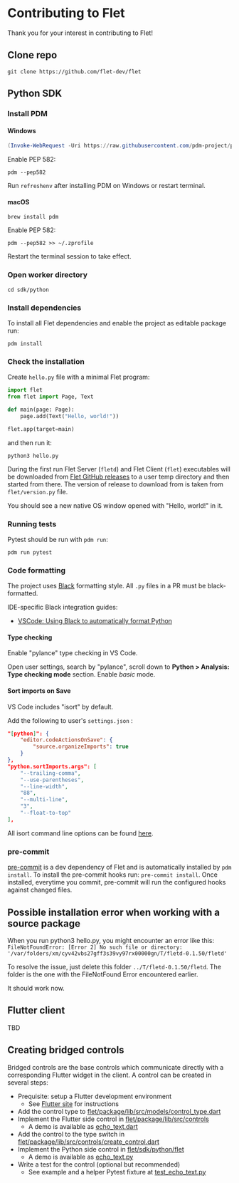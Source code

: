 # Contributing to Flet

Thank you for your interest in contributing to Flet!

## Clone repo

```
git clone https://github.com/flet-dev/flet
```

## Python SDK

### Install PDM

#### Windows

```powershell
(Invoke-WebRequest -Uri https://raw.githubusercontent.com/pdm-project/pdm/main/install-pdm.py -UseBasicParsing).Content | python -
```

Enable PEP 582:

```
pdm --pep582
```

Run `refreshenv` after installing PDM on Windows or restart terminal.

#### macOS

```
brew install pdm
```

Enable PEP 582:

```
pdm --pep582 >> ~/.zprofile
```

Restart the terminal session to take effect.

### Open worker directory

```
cd sdk/python
```

### Install dependencies

To install all Flet dependencies and enable the project as editable package run:

```
pdm install
```

### Check the installation

Create `hello.py` file with a minimal Flet program:

```python
import flet
from flet import Page, Text

def main(page: Page):
    page.add(Text("Hello, world!"))

flet.app(target=main)
```

and then run it:

```
python3 hello.py
```

During the first run Flet Server (`fletd`) and Flet Client (`flet`) executables will be downloaded from [Flet GitHub releases](https://github.com/flet-dev/flet/releases) to a user temp directory and then started from there. The version of release to download from is taken from `flet/version.py` file.

You should see a new native OS window opened with "Hello, world!" in it.

### Running tests

Pytest should be run with `pdm run`:

```
pdm run pytest
```

### Code formatting

The project uses [Black](https://github.com/psf/black) formatting style. All `.py` files in a PR must be black-formatted.

IDE-specific Black integration guides:

- [VSCode: Using Black to automatically format Python](https://dev.to/adamlombard/how-to-use-the-black-python-code-formatter-in-vscode-3lo0)

#### Type checking

Enable "pylance" type checking in VS Code.

Open user settings, search by "pylance", scroll down to **Python > Analysis: Type checking mode** section. Enable _basic_ mode.

#### Sort imports on Save

VS Code includes "isort" by default.

Add the following to user's `settings.json` :

```json
"[python]": {
    "editor.codeActionsOnSave": {
        "source.organizeImports": true
    }
},
"python.sortImports.args": [
    "--trailing-comma",
    "--use-parentheses",
    "--line-width",
    "88",
    "--multi-line",
    "3",
    "--float-to-top"
],
```

All isort command line options can be found [here](https://pycqa.github.io/isort/docs/configuration/options.html).

### pre-commit

[pre-commit](https://pre-commit.com) is a dev dependency of Flet and is automatically installed by `pdm install`.
To install the pre-commit hooks run: `pre-commit install`.
Once installed, everytime you commit, pre-commit will run the configured hooks against changed files.

## Possible installation error when working with a source package

When you run python3 hello.py, you might encounter an error like this:
`FileNotFoundError: [Error 2] No such file or directory: '/var/folders/xm/cyv42vbs27gff3s39vy97rx00000gn/T/fletd-0.1.50/fletd'`

To resolve the issue, just delete this folder `../T/fletd-0.1.50/fletd`. The folder is the one with the FileNotFound Error encountered earlier.

It should work now.

## Flutter client

TBD

## Creating bridged controls

Bridged controls are the base controls which communicate directly with a corresponding Flutter widget in the client. A control can be created in several steps:
- Prequisite: setup a Flutter development environment
  + See [Flutter site](https://docs.flutter.dev/get-started/install) for instructions
- Add the control type to [flet/package/lib/src/models/control_type.dart](https://github.com/skeledrew/flet/blob/demo/EchoText/package/lib/src/models/control_type.dart)
- Implement the Flutter side control in [flet/package/lib/src/controls](https://github.com/skeledrew/flet/tree/demo/EchoText/package/lib/src/controls)
  + A demo is available as [echo_text.dart](https://github.com/skeledrew/flet/tree/demo/EchoText/package/lib/src/controls/echo_text.dart)
- Add the control to the type switch in [flet/package/lib/src/controls/create_control.dart](https://github.com/skeledrew/flet/blob/demo/EchoText/package/lib/src/controls/create_control.dart)
- Implement the Python side control in [flet/sdk/python/flet](https://github.com/skeledrew/flet/tree/demo/EchoText/sdk/python/flet)
  + A demo is available as [echo_text.py](https://github.com/skeledrew/flet/tree/demo/EchoText/sdk/python/flet/echo_text.py)
- Write a test for the control (optional but recommended)
  + See example and a helper Pytest fixture at [test_echo_text.py](https://github.com/skeledrew/flet/tree/demo/EchoText/sdk/python/tests/test_echo_text.py)
